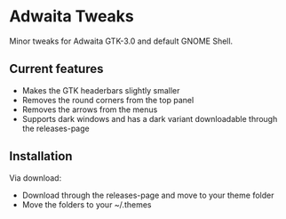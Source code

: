 # Adwaita Tweaks
Minor tweaks for Adwaita GTK-3.0 and default GNOME Shell.

## Current features
- Makes the GTK headerbars slightly smaller
- Removes the round corners from the top panel
- Removes the arrows from the menus
- Supports dark windows and has a dark variant downloadable through the releases-page

## Installation
Via download:
- Download through the releases-page and move to your theme folder
- Move the folders to your ~/.themes
